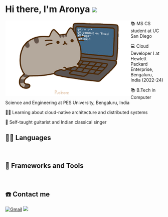 # Hi there, I'm Aronya <img src="https://user-images.githubusercontent.com/5679180/79618120-0daffb80-80be-11ea-819e-d2b0fa904d07.gif" width="27px">

<img align="left" src="assets/pusheencode.gif"/>
<p align="left">📚 MS CS student at UC San Diego </p>
<p align="left">💻 Cloud Developer I at Hewlett Packard Enterprise, Bengaluru, India (2022-24) </p>
<p align="left">📚 B.Tech in Computer Science and Engineering at PES University, Bengaluru, India </p>
<p align="left">👨‍💻 Learning about cloud-native architecture and distributed systems</p>
<p align="left">🎸 Self-taught guitarist and Indian classical singer </p>

## 👨‍💻 Languages
<a href=""><img alt="" src="https://img.shields.io/badge/Python-3776AB?style=for-the-badge&logo=python&logoColor=white" /></a>
<a href=""><img alt="" src="https://img.shields.io/badge/C++-00599C?style=for-the-badge&logo=cplusplus&logoColor=white" /></a>
<a href=""><img alt="" src="https://img.shields.io/badge/GoLang-40E0D0?style=for-the-badge&logo=go&logoColor=white" /></a>

## 🧰 Frameworks and Tools
<a href=""><img alt="" src="https://img.shields.io/badge/Aws-a85c32?style=for-the-badge&logo=amazon&logoColor=white" /></a>
<a href=""><img alt="" src="https://img.shields.io/badge/Kubernetes-41465D?style=for-the-badge&logo=kubernetes&logoColor=white" /></a>
<a href=""><img alt="" src="https://img.shields.io/badge/Docker-328da8?style=for-the-badge&logo=docker&logoColor=white" /></a>
<a href=""><img alt="" src="https://img.shields.io/badge/Helm-5232a8?style=for-the-badge&logo=helm&logoColor=white" /></a>
<a href=""><img alt="" src="https://img.shields.io/badge/Jfrog-32a832?style=for-the-badge&logo=jfrog&logoColor=white" /></a>
<a href=""><img alt="" src="https://img.shields.io/badge/Git-F05032?style=for-the-badge&logo=git&logoColor=white" /></a>
<a href=""><img alt="" src="https://img.shields.io/badge/GitHub-100000?style=for-the-badge&logo=github&logoColor=white" /></a>
<a href=""><img alt="" src="https://img.shields.io/badge/Jupyter-F37626.svg?&style=for-the-badge&logo=Jupyter&logoColor=white" /></a>
<a href=""><img alt="" src="https://img.shields.io/badge/Visual_Studio_Code-0078D4?style=for-the-badge&logo=visual%20studio%20code&logoColor=white" /></a>
<a href=""><img alt="" src="https://img.shields.io/badge/Microsoft_Office-D83B01?style=for-the-badge&logo=microsoft-office&logoColor=white" /></a>

## ☎️ Contact me 

<a href = "mailto:abaksy@gmail.com?subject=From your Github Profile" ><img alt="Gmail" src="https://img.shields.io/badge/Gmail-D14836?style=for-the-badge&logo=gmail&logoColor=white" /></a>
<a href = "https://www.linkedin.com/in/aronya-baksy-062a21183/" ><img src="https://img.shields.io/badge/linkedin%20-%230077B5.svg?&style=for-the-badge&logo=linkedin&logoColor=white"/></a>
